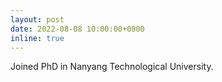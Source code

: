 ```yaml
---
layout: post
date: 2022-08-08 10:00:00+0800
inline: true
---
```


Joined PhD in Nanyang Technological University.
